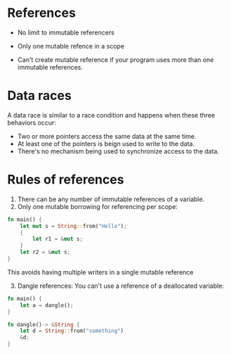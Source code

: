 # References 

- No limit to immutable referencers

- Only one mutable refence in a scope

- Can't create mutable reference if your program uses more than one immutable references.

# Data races
A data race is similar to a race condition and happens when these three behaviors occur:

- Two or more pointers access the same data at the same time.
- At least one of the pointers is beign used to write to the data.
- There's no mechanism being used to synchronize access to the data.

# Rules of references

1) There can be any number of immutable references of a variable.
2)  Only one mutable borrowing for referencing per scope:
```rs
fn main() {
    let mut s = String::from("Hello");
    {
        let r1 = &mut s;
    }    
    let r2 = &mut s;
}
```
This avoids having multiple writers in a single mutable reference

3) Dangle references: You can't use a reference of a deallocated variable:
```rs
fn main() {
    let a = dangle();
}

fn dangle()-> &String {
    let d = String::from("something")
    &d;
}
```

